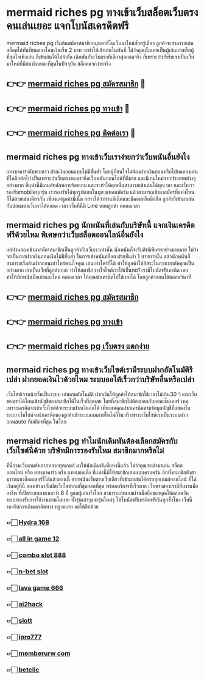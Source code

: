 # mermaid riches pg ทางเข้าเว็บสล็อตเว็บตรง คนเล่นเยอะ แจกโบนัสเครดิตฟรี

mermaid riches pg เริ่มต้นสมัครสมาชิกหมุนคาสิโนเว็บมาใหม่สักครู่เดียว ลูกค้าจะสามารถเล่นสล็อตได้ทันทีทดลองโอนเงินเริ่ม 2 บาท จะทำให้เข้าเล่นในทันที ไม่ว่าคุณนั้นเคยเป็นผู้เล่นเก่าหรือผู้ที่สุดใจเพิ่งเล่น ก็เข้าเล่นได้ไม่จำกัด เดิมพันกับเว็บตรงทีเดียวสุดยอดจริง ก็เพราะว่าบริษัทเราเป็นเว็บมาใหม่ที่มีสมาชิกเยอะที่สุดในปัจจุบัน สล็อตแจกง่ายจริง

## 👉👉 [mermaid riches pg สมัครสมาชิก](https://bit.ly/3Ckzg5n) 🎰
## 👉👉 [mermaid riches pg ทางเข้า](https://bit.ly/3Ckzg5n) 🎰
## 👉👉 [mermaid riches pg ติดต่อเรา](https://bit.ly/3Ckzg5n) 🎰

## mermaid riches pg ทางเข้าเว็บเราง่ายกว่าเว็บพนันอื่นยังไง
แทงบาคาร่ากับพวกเรา ฝากเงินถอนแบบไม่มีขั้นต่ำ โดยผู้ที่สนใจไม่ต้องฝากเงินถอนหรือไปทดลองเล่นที่ใดอีกต่อไป เป็นเพราะว่าเว็บตรงของเราคือเว็บพนันออนไลน์ที่ดีมาก และมีเกมใหม่จากประเทศต่างๆอย่างมาก ที่แห่งนี้มีเกมส์หลักหลายร้อยเกม และจะทำให้คุณนั้นสามารถเข้าเล่นได้ทุกเวลา และเว็บเรารองรับmobileทุกรุ่น เรารองรับได้ทุกรูปแบบในทุกๆแพลตฟอร์ม แล้วสามารถเข้ามาสมัครที่แห่งไหนก็ได้ด้วยเช่นเดียวกัน เพียงแค่ลูกค้ามีเน็ต กล่าวได้ว่าท่านมีเน็ตและมีคอมหรือมือถือ ลูกค้าก็เข้ามาเล่นกับบ่อนของเว็บเราได้ตลอด เวลา เว็บที่นี่มี Line ตอบลูกค้า ตลอดเวลา

## mermaid riches pg นักพนันที่เล่นกับบริษัทนี้ แจกเงินเครดิตฟรีด้วยไหม พิเศษกว่าเว็บสล็อตออนไลน์อื่นยังไง
แค่ท่านลองเข้ามาสมัครสมาชิกเป็นลูกค้ากับเว็บเราเท่านั้น นักพนันก็จะรับสิทธิพิเศษอย่างมากมาย ไม่ว่าจะเป็นการฝากเงินถอนเงินไม่มีขั้นต่ำ ในการเข้าพนันสล็อต ฝากขั้นต่ำ 1 บาทเท่านั้น แล้วนักพนันก็สามารถเริ่มต้นฝากถอนเท่าไหร่ตามใจคุณ เล่นเท่าไหร่ก็ได้ ทำให้ลูกค้าให้อิสระในการเบทกับคุณเป็นอย่างมาก เราเป็นเว็บที่ลูกค้าเยอะ ทำให้สมาชิกวางใจไซต์เราให้เป็นno1 เรามีโบนัสฟรีเครดิต เลยทำให้นักพนันมือเก่าและใหม่ ตลอดเวลา ให้คุณนำเครดิตไปใช้เบทได้ โดยลูกค้าถอนได้ตลอดวินาที

## 👉👉 [mermaid riches pg สมัครสมาชิก](https://bit.ly/3Ckzg5n)
## 👉👉 [mermaid riches pg ทางเข้า](https://bit.ly/3Ckzg5n)
## 👉👉 [mermaid riches pg เว็บตรง แตกง่าย](https://bit.ly/3Ckzg5n)

## mermaid riches pg ทางเข้าเว็บไซต์เรามีระบบฝากอัตโนมัติรึเปล่า ฝากยอดเงินไวด้วยไหม ระบบออโต้เร็วกว่าบริษัทอื่นหรือเปล่า
เว็บไซต์เราหน้าเว็บเป็นระบบ เล่นเกมอัตโนมัติ ฝากเงินให้ลูกค้าให้สมาชิกใช้เวลาไม่เกิน30 วิ และเว็บของเราได้โอนเข้าบัญชีของสมาชิกได้ในเร็วที่สุดเลย โดยที่สมาชิกไม่ต้องบอกกับคอลเซ็นเตอร์ เหตุเพราะเครดิตจะเข้าเว็บไซต์ด้วยระบบฝากเงินออโต้ เพียงแค่คุณฝากเครดิตตามข้อมูลบัญชีที่แสดงในระบบ เว็บไซต์จะนำเครดิตของลูกค้าเข้าระบบเกมภายในไม่กี่วินาที เพราะเว็บไซต์เราเป็นระบบฝากถอนauto ที่เสถียรที่สุด ในโลก

## mermaid riches pg ทำไมนักเดิมพันต้องเลือกสมัครกับเว็บไซต์นี่ด้วย บริษัทมีการรองรับไหม สมาชิกมากหรือไม่
ที่นี่รวมเว็บเกมส์หลากหลายทุกเกมส์ มาให้นักเดิมพันที่แห่งนี้แล้ว ไม่ว่าคุณจะเข้ามาเล่น สล็อตออนไลน์ หรือ แทงบาคาร่า หรือ แทงบอลเต็ง ที่แห่งนี้มีให้สมาชิกเล่นแบบครบครัน อีกทั้งสมาชิกยังสามารถแทงล็อตเตอร์รี่ได้แล้วตอนนี้ ค่ายพนันเว็บตรงเว็บเดียวที่เข้ามาเล่นได้ครบทุกเกมส์ออนไลน์ ที่ได้เงินอยู่ที่นี่ ลองเข้ามาสัมผัสเว็บไซต์เกมที่สุดยอดที่สุด พร้อมบริการที่เร็วมาก เว็บตรงของเรามีทีมงานมืออาชีพ ที่เปิดระบบมามากกว่า 8 ปี ดูแลผู้เล่นทั่วโลก สามารถเล่นเกมผ่านมือถือของคุณได้ตลอดวัน ระบบรองรับการใช้งานผ่านโมบาย ทั้งรุ่นเก่าๆและรุ่นใหม่ๆ ให้โบนัสฟรีเครดิตฟรีกันทุกชั่วโมง เว็บนี้รองรับการเติมเครดิตทาง ทรูวอเลท ออโต้อีกด้วย

### 👉🏻 [Hydra 168](https://atom.io/packages/Hydra168)
### 👉🏻 [all in game 12](https://atom.io/packages/all-in-game-12)
### 👉🏻 [combo slot 888](https://atom.io/packages/comboslot888)
### 👉🏻 [n-bet slot](https://atom.io/packages/n-betslot)
### 👉🏻 [lava game 666](https://atom.io/packages/lavagame666)
### 👉🏻 [ai2hack](https://atom.io/packages/ai2hack)
### 👉🏻 [slott](https://atom.io/packages/slott)
### 👉🏻 [ipro777](https://atom.io/packages/ipro777)
### 👉🏻 [memberurw com](https://atom.io/packages/memberurwcom)
### 👉🏻 [betclic](https://atom.io/packages/betclic)

